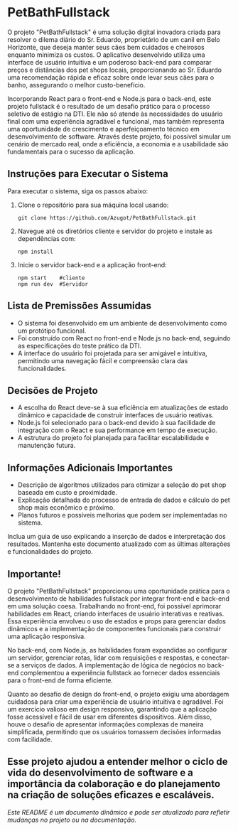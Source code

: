 
# PetBathFullstack

O projeto "PetBathFullstack" é uma solução digital inovadora criada para resolver o dilema diário do Sr. Eduardo, proprietário de um canil em Belo Horizonte, que deseja manter seus cães bem cuidados e cheirosos enquanto minimiza os custos. O aplicativo desenvolvido utiliza uma interface de usuário intuitiva e um poderoso back-end para comparar preços e distâncias dos pet shops locais, proporcionando ao Sr. Eduardo uma recomendação rápida e eficaz sobre onde levar seus cães para o banho, assegurando o melhor custo-benefício.

Incorporando React para o front-end e Node.js para o back-end, este projeto fullstack é o resultado de um desafio prático para o processo seletivo de estágio na DTI. Ele não só atende às necessidades do usuário final com uma experiência agradável e funcional, mas também representa uma oportunidade de crescimento e aperfeiçoamento técnico em desenvolvimento de software. Através deste projeto, foi possível simular um cenário de mercado real, onde a eficiência, a economia e a usabilidade são fundamentais para o sucesso da aplicação.

## Instruções para Executar o Sistema

Para executar o sistema, siga os passos abaixo:

1. Clone o repositório para sua máquina local usando:
   ```
   git clone https://github.com/Azugot/PetBathFullstack.git
   ```
2. Navegue até os diretórios cliente e servidor do projeto e instale as dependências com:
   ```
   npm install
   ```
3. Inicie o servidor back-end e a aplicação front-end:
   ```
   npm start    #cliente
   npm run dev  #Servidor
   ```

## Lista de Premissões Assumidas

- O sistema foi desenvolvido em um ambiente de desenvolvimento como um protótipo funcional.
- Foi construído com React no front-end e Node.js no back-end, seguindo as especificações do teste prático da DTI.
- A interface do usuário foi projetada para ser amigável e intuitiva, permitindo uma navegação fácil e compreensão clara das funcionalidades.

## Decisões de Projeto

- A escolha do React deve-se à sua eficiência em atualizações de estado dinâmico e capacidade de construir interfaces de usuário reativas.
- Node.js foi selecionado para o back-end devido à sua facilidade de integração com o React e sua performance em tempo de execução.
- A estrutura do projeto foi planejada para facilitar escalabilidade e manutenção futura.

## Informações Adicionais Importantes

- Descrição de algoritmos utilizados para otimizar a seleção do pet shop baseada em custo e proximidade.
- Explicação detalhada do processo de entrada de dados e cálculo do pet shop mais econômico e próximo.
- Planos futuros e possíveis melhorias que podem ser implementadas no sistema.

Inclua um guia de uso explicando a inserção de dados e interpretação dos resultados. Mantenha este documento atualizado com as últimas alterações e funcionalidades do projeto.


## Importante!
O projeto "PetBathFullstack" proporcionou uma oportunidade prática para o desenvolvimento de habilidades fullstack por integrar front-end e back-end em uma solução coesa. Trabalhando no front-end, foi possível aprimorar habilidades em React, criando interfaces de usuário interativas e reativas. Essa experiência envolveu o uso de estados e props para gerenciar dados dinâmicos e a implementação de componentes funcionais para construir uma aplicação responsiva.

No back-end, com Node.js, as habilidades foram expandidas ao configurar um servidor, gerenciar rotas, lidar com requisições e respostas, e conectar-se a serviços de dados. A implementação de lógica de negócios no back-end complementou a experiência fullstack ao fornecer dados essenciais para o front-end de forma eficiente.

Quanto ao desafio de design do front-end, o projeto exigiu uma abordagem cuidadosa para criar uma experiência de usuário intuitiva e agradável. Foi um exercício valioso em design responsivo, garantindo que a aplicação fosse acessível e fácil de usar em diferentes dispositivos. Além disso, houve o desafio de apresentar informações complexas de maneira simplificada, permitindo que os usuários tomassem decisões informadas com facilidade.

Esse projeto ajudou a entender melhor o ciclo de vida do desenvolvimento de software e a importância da colaboração e do planejamento na criação de soluções eficazes e escaláveis.
---

*Este README é um documento dinâmico e pode ser atualizado para refletir mudanças no projeto ou na documentação.*
